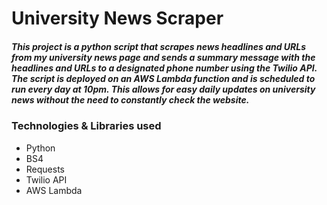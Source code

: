 # University News Scraper

##### This project is a python script that scrapes news headlines and URLs from my university news page and sends a summary message with the headlines and URLs to a designated phone number using the Twilio API. The script is deployed on an AWS Lambda function and is scheduled to run every day at 10pm. This allows for easy daily updates on university news without the need to constantly check the website.

### Technologies & Libraries used
*  Python
*  BS4
*  Requests
* Twilio API
* AWS Lambda
